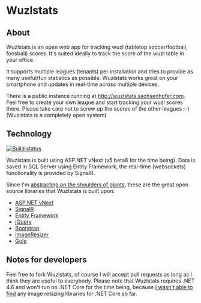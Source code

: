 # Wuzlstats

## About

Wuzlstats is an open web app for tracking wuzl (tabletop soccer/football, foosball) scores. It's suited ideally to track the score of the wuzl table in your office.

It supports multiple leagues (tenants) per installation and tries to provide as many useful/fun statistics as possible. Wuzlstats works great on your smartphone and updates in real-time across multiple devices.

There is a public instance running at http://wuzlstats.sachsenhofer.com. Feel free to create your own league and start tracking your wuzl scores there. Please take care not to screw up the scores of the other leagues ;-) (Wuzlstats is a completely open system)

## Technology

[![Build status](https://ci.appveyor.com/api/projects/status/mbyycfkhuekda2r3?svg=true)](https://ci.appveyor.com/project/saxx/wuzlstats)

Wuzlstats is built using ASP.NET vNext (v5 beta8 for the time being). Data is saved in SQL Server using Entity Framework, the real-time (websockets) functionality is provided by SignalR.

Since I'm [abstracting on the shoulders of giants](http://www.hanselman.com/blog/WeAreAbstractingOnTheShouldersOfGiants.aspx), these are the great open source libraries that Wuzlstats is built upon:

* [ASP.NET vNext](http://www.asp.net/vnext)
* [SignalR](http://signalr.net/)
* [Entity Framework](https://msdn.microsoft.com/en-us/data/ef.aspx)
* [jQuery](https://jquery.com/)
* [Bootstrap](http://getbootstrap.com/)
* [ImageResizer](http://imageresizing.net/)
* [Gulp](http://gulpjs.com/)


## Notes for developers

Feel free to fork Wuzlstats, of course I will accept pull requests as long as I think they are useful to everybody. Please note that Wuzlstats requires .NET 4.6 and won't run on .NET Core for the time being, because [I wasn't able to find](http://stackoverflow.com/questions/30528236/image-resizing-with-net-core) any image resizing libraries for .NET Core so far.
